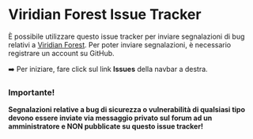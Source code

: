 Viridian Forest Issue Tracker
===
È possibile utilizzare questo issue tracker per inviare segnalazioni di bug relativi a [Viridian Forest](http://www.viridianforest.com). Per poter inviare segnalazioni, è necessario registrare un account su GitHub.

:arrow_right: Per iniziare, fare click sul link **Issues** della navbar a destra.

### Importante!
**Segnalazioni relative a bug di sicurezza o vulnerabilità di qualsiasi tipo devono essere inviate via messaggio privato sul forum ad un amministratore e NON pubblicate su questo issue tracker!**
